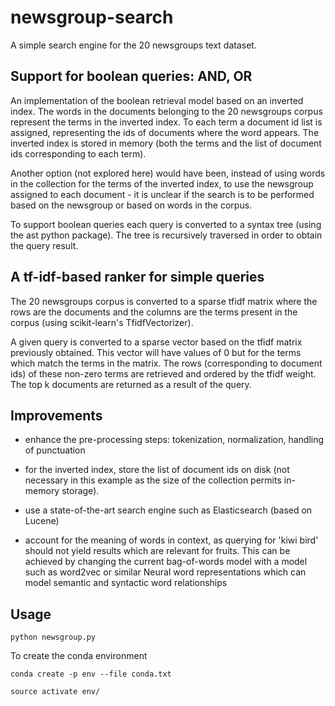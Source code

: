 # newsgroup-search

A simple search engine for the 20 newsgroups text dataset. 

Support for boolean queries: AND, OR
------------------------------------

An implementation of the boolean retrieval model based on an inverted index. 
The words in the documents belonging to the 20 newsgroups corpus represent 
the terms in the inverted index. To each term a document id list is assigned, 
representing the ids of documents where the word appears. The inverted index 
is stored in memory (both the terms and the list of document ids 
corresponding to each term).

Another option (not explored here) would have been, instead of using words in 
the collection for the terms of the inverted index, to use the newsgroup 
assigned to each document - it is unclear if the search is to be performed 
based on the newsgroup or based on words in the corpus.

To support boolean queries each query is converted to a syntax tree (using 
the ast python package). The tree is recursively traversed in order to obtain
 the query result. 

A tf-idf-based ranker for simple queries
----------------------------------------

The 20 newsgroups corpus is converted to a sparse tfidf matrix where the rows 
are the documents and the columns are the terms present in the corpus (using 
scikit-learn's TfidfVectorizer).
  
A given query is converted to a sparse vector based on the tfidf matrix 
previously obtained. This vector will have values of 0 but for the terms 
which match the terms in the matrix. The rows (corresponding to document ids) 
of these non-zero terms are retrieved and ordered by the tfidf weight. The 
top k documents are returned as a result of the query.

Improvements
------------

* enhance the pre-processing steps: tokenization, normalization, handling of 
punctuation

* for the inverted index, store the list of document ids on disk (not 
necessary in this example as the size of the collection permits in-memory 
storage).

* use a state-of-the-art search engine such as Elasticsearch (based on Lucene)

* account for the meaning of words in context, as querying for 'kiwi bird' 
should not yield results which are relevant for fruits. This can be achieved 
by changing the current bag-of-words model with a model such as word2vec or 
similar Neural word representations which can model semantic and syntactic 
word relationships

Usage
-----

`python newsgroup.py`

To create the conda environment

`conda create -p env --file conda.txt`

`source activate env/`

